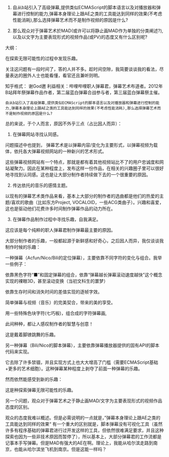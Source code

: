 1. 自从b站引入了高级弹幕,提供类似ECMAScript的脚本语言以及对播放器和弹幕进行控制的能力,弹幕本身理论上跟AE之类的工具能达到同样的效果(不考虑性能消耗),那么选择弹幕艺术而不是制作视频的原因是什么?

2. 那么观众对于弹幕艺术於MAD(或许可以将静止画MAD作为单独的分类阐述?),以及以文字为主要表现形式的视频作品(或PV)的态度又有什么区别呢?

大纲：

在探索无限可能性的过程中发现乐趣。


关注这问题有一段时间了，答的人并不多。趁时间空隙，我简要谈谈我的看法，尽量表达的圈外人士也能看懂，看官还且兼听则明。

知乎格式：
谢God邀
利益相关：哔哩哔哩职人弹幕君，弹幕艺术布道者。2012年B站拜年祭弹幕作品作者，第二届蓝白弹幕合战参与者，第三届蓝白弹幕祭主催。

    自从b站引入了高级弹幕,提供类似ECMAScript的脚本语言以及对播放器和弹幕进行控制的能力,弹幕本身理论上跟AE之类的工具能达到同样的效果(不考虑性能消耗),那么选择弹幕艺术而不是制作视频的原因是什么?
    
总的来说，于个人而言，原因不外乎三点（占比因人而异）：

1. 在弹幕网站寻找认同感。

问题描述中也提到，
    弹幕艺术是以弹幕内容/变化为主要形式，以弹幕视频为载体，依托各大弹幕视频网站的一种新兴的艺术形式。
    
这些弹幕视频网站有一个特点，那就是都有着其他视频站比不了的用户忠诚度和网站凝聚力。因此在某种程度上，发布这样一份作品，在相关的兴趣圈子里可以很好地寻找到认同感。这也是让大部分制作者持续做下去的一个很重要的原因。

2. 传达依托的音乐的感情主题。

以现有的弹幕艺术类作品来看，基本上大部分的制作者的选曲都是他们的热爱的主题/喜欢的歌曲（比如东方Project, VOCALOID，一些ACG类曲子）。兴趣和喜爱，这也是驱动他们花费许多时间制作弹幕作品的动力所在。

3. 在弹幕作品制作过程中寻找乐趣，自我满足。

这应该是每个纯粹的职人弹幕君制作弹幕最主要的原因。

大部分制作者的乐趣，一般都起源于新鲜感和好奇心，之后因人而异，我仅谈谈我制作时候的乐趣：

一种弹幕（Acfun/Nico/Bili的定位弹幕），主要依靠不同字符的变化与组合。我举一些例子：

依靠黑色字符“■”和固定弹幕的组合，依靠“弹幕越长弹幕滚动速度越快”这个概念实现的裸眼3D，甚至滚动变换（当初文科生的噩梦）

依靠生存时间和消失时间的差值实现的逐帧字效。

简单弹幕与视频（音乐）的完美契合，带来的美的享受。

用一些特殊色块字符(七巧板)，组合成的字符弹幕画,

此间种种，都让人感叹制作者的智慧与创意！

这是戴着脚镣跳舞的乐趣。

另一种弹幕（Bili/Nico的脚本弹幕），主要依靠弹幕播放器提供的固有API的脚本代码来实现。

它去除了许多禁锢，并且实现方式上也大大增高了门槛（需要ECMAScript基础+更多的艺术细胞）。这种弹幕某种程度上剥夺了前面一种弹幕的乐趣。

然而依然能感受到新的乐趣：



这是种探索弹幕无限可能性的乐趣。

另一个问题，观众对于弹幕艺术之于静止画MAD/文字为主要表现形式的视频作品态度的区别。

观众的态度我难以概述。但是必需说明的一点就是，”弹幕本身理论上跟AE之类的工具能达到同样的效果“
有一个重大的区别就是，脚本弹幕没有可视化工具（虽然许多有程序基础的弹幕君进行过开发这样的工具，但依然很难满足要求，并且这种探索也因为一些非技术原因而暂停了），所以基本上，大部分弹幕君的工作流都是记事本手写弹幕。但是MAD有强大的AE在啊。理论上，我能从哈尔滨走路到南京，也能从哈尔滨坐飞机到南京。但是这能一样吗？
